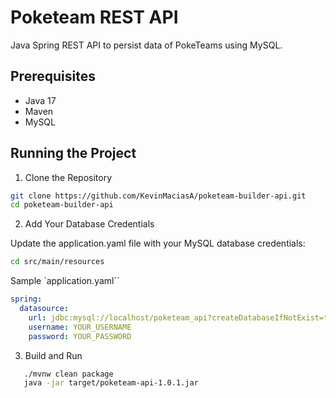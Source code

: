 # Poketeam REST API

Java Spring REST API to persist data of PokeTeams using MySQL.

## Prerequisites

- Java 17
- Maven
- MySQL

## Running the Project

1. Clone the Repository

```bash
git clone https://github.com/KevinMaciasA/poketeam-builder-api.git
cd poketeam-builder-api
```

2. Add Your Database Credentials

Update the application.yaml file with your MySQL database credentials:

```bash
cd src/main/resources
```

Sample `application.yaml``

```yaml
spring:
  datasource:
    url: jdbc:mysql://localhost/poketeam_api?createDatabaseIfNotExist=true&serverTimezone=UTC
    username: YOUR_USERNAME
    password: YOUR_PASSWORD
```

3. Build and Run

```bash
   ./mvnw clean package
   java -jar target/poketeam-api-1.0.1.jar
```
